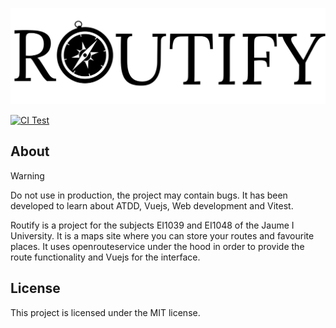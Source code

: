 <p align="center">
   <img src="routify_logo.svg" alt="Routify logo" />
</p>

[![CI Test](https://github.com/gargalloeric/routify/actions/workflows/run_tests.yml/badge.svg)](https://github.com/gargalloeric/routify/actions/workflows/run_tests.yml)

## About

> [!WARNING]
> Do not use in production, the project may contain bugs. It has been developed to learn about ATDD, Vuejs, Web development and Vitest.

Routify is a project for the subjects EI1039 and EI1048 of the Jaume I University. It is a maps site where you can store your routes and favourite places. It uses openrouteservice under the hood in order to provide the route functionality and Vuejs for the interface.

## License

This project is licensed under the MIT license.